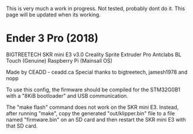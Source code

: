 This is very much a work in progress. Not tested, probably dont do it. 
This page will be updated when its working.

# Ender 3 Pro (2018)
BIGTREETECH SKR mini E3 v3.0
Creality Sprite Extruder Pro
Antclabs BL Touch (Genuine)
Raspberry Pi (Mainsail OS)

Made by CEADD - ceadd.ca
Special thanks to bigtreetech, jamesh1978 and nopp

To use this config, the firmware should be compiled for the
STM32G0B1 with a "8KiB bootloader" and USB communication.

The "make flash" command does not work on the SKR mini E3. Instead,
after running "make", copy the generated "out/klipper.bin" file to a
file named "firmware.bin" on an SD card and then restart the SKR
mini E3 with that SD card.
